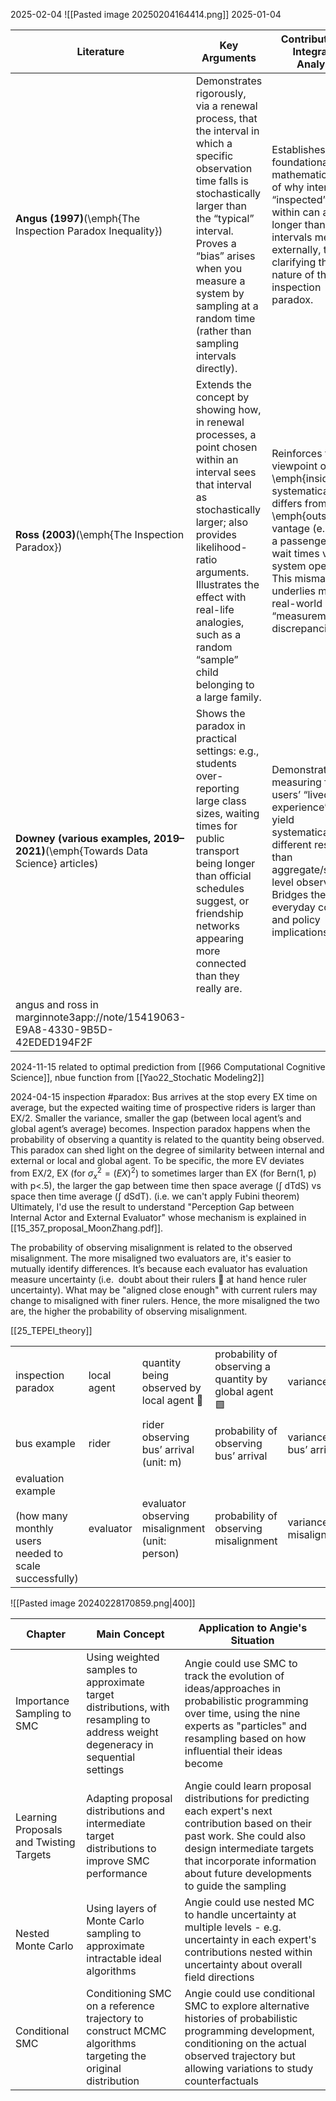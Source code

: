 2025-02-04
![[Pasted image 20250204164414.png]]
2025-01-04

| **Literature**                                                                 | **Key Arguments**                                                                                                                                                                                                                                                                                | **Contribution to Integrated Analysis**                                                                                                                                                                                                         |
| ------------------------------------------------------------------------------ | ------------------------------------------------------------------------------------------------------------------------------------------------------------------------------------------------------------------------------------------------------------------------------------------------ | ----------------------------------------------------------------------------------------------------------------------------------------------------------------------------------------------------------------------------------------------- |
| **Angus (1997)**(\emph{The Inspection Paradox Inequality})                     | Demonstrates rigorously, via a renewal process, that the interval in which a specific observation time falls is stochastically larger than the “typical” interval. Proves a “bias” arises when you measure a system by sampling at a random time (rather than sampling intervals directly).      | Establishes a foundational mathematical proof of why intervals “inspected” from within can appear longer than intervals measured externally, thus clarifying the nature of the inspection paradox.                                              |
| **Ross (2003)**(\emph{The Inspection Paradox})<br>                             | Extends the concept by showing how, in renewal processes, a point chosen within an interval sees that interval as stochastically larger; also provides likelihood-ratio arguments. Illustrates the effect with real-life analogies, such as a random “sample” child belonging to a large family. | Reinforces that the viewpoint of an \emph{insider} systematically differs from an \emph{outside} vantage (e.g., how a passenger views wait times vs. the system operator). This mismatch underlies many real-world “measurement” discrepancies. |
| **Downey (various examples, 2019–2021)**(\emph{Towards Data Science} articles) | Shows the paradox in practical settings: e.g., students over-reporting large class sizes, waiting times for public transport being longer than official schedules suggest, or friendship networks appearing more connected than they really are.                                                 | Demonstrates that measuring from users’ “lived experience” can yield systematically different results than aggregate/system-level observations. Bridges theory to everyday contexts and policy implications.                                    |
| angus and ross in marginnote3app://note/15419063-E9A8-4330-9B5D-42EDED194F2F   |                                                                                                                                                                                                                                                                                                  |                                                                                                                                                                                                                                                 |

2024-11-15
related to optimal prediction from [[966 Computational Cognitive Science]], nbue function from [[Yao22_Stochatic Modeling2]]

2024-04-15
inspection #paradox: Bus arrives at the stop every EX time on average, but the expected waiting time of prospective riders is larger than EX/2. Smaller the variance, smaller the gap (between local agent’s and global agent’s average) becomes. Inspection paradox happens when the probability of observing a quantity is related to the quantity being observed. This paradox can shed light on the degree of similarity between internal and external or local and global agent. To be specific, the more EV deviates from EX/2, EX (for $\sigma_x^2 = (EX)^2$) to sometimes larger than EX (for Bern(1, p) with p<.5), the larger the gap between time then space average ($\int$ dTdS) vs space then time average ($\int$ dSdT). (i.e. we can't apply Fubini theorem)
Ultimately, I'd use the result to understand "Perception Gap between Internal Actor and External Evaluator" whose mechanism is explained in [[15_357_proposal_MoonZhang.pdf]].  

The probability of observing misalignment is related to the observed misalignment. The more misaligned two evaluators are, it's easier to mutually identify differences. It’s because each evaluator has evaluation measure uncertainty (i.e.  doubt about their rulers 📏 at hand hence ruler uncertainty). What may be "aligned close enough" with current rulers may change to misaligned with finer rulers. Hence, the more misaligned the two are, the higher the probability of observing misalignment.

[[25_TEPEI_theory]]

|   |   |   |   |   |
|---|---|---|---|---|
|inspection paradox|local agent|quantity being observed by local agent 🔴|probability of observing a quantity by global agent 🟩|variance|
|bus example|rider|rider observing bus’ arrival (unit: m)|probability of observing bus’ arrival|variance of bus’ arrival|
|evaluation example<br><br>(how many monthly users needed to scale successfully)|evaluator|evaluator observing misalignment (unit: person)|probability of observing misalignment|variance of misalignment|

  
  ![[Pasted image 20240228170859.png|400]]
  


| Chapter | Main Concept | Application to Angie's Situation |
|---------|--------------|----------------------------------|
| Importance Sampling to SMC | Using weighted samples to approximate target distributions, with resampling to address weight degeneracy in sequential settings | Angie could use SMC to track the evolution of ideas/approaches in probabilistic programming over time, using the nine experts as "particles" and resampling based on how influential their ideas become |
| Learning Proposals and Twisting Targets | Adapting proposal distributions and intermediate target distributions to improve SMC performance | Angie could learn proposal distributions for predicting each expert's next contribution based on their past work. She could also design intermediate targets that incorporate information about future developments to guide the sampling |
| Nested Monte Carlo | Using layers of Monte Carlo sampling to approximate intractable ideal algorithms | Angie could use nested MC to handle uncertainty at multiple levels - e.g. uncertainty in each expert's contributions nested within uncertainty about overall field directions |
| Conditional SMC | Conditioning SMC on a reference trajectory to construct MCMC algorithms targeting the original distribution | Angie could use conditional SMC to explore alternative histories of probabilistic programming development, conditioning on the actual observed trajectory but allowing variations to study counterfactuals |
